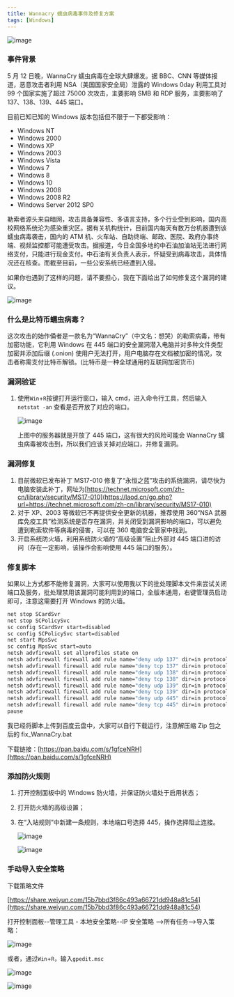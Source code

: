 ```yaml
---
title: Wannacry 蠕虫病毒事件及修复方案
tags: [Windows]
---
```


![image](images/50_62ca5d95.png)

### 事件背景

5 月 12 日晚，WannaCry 蠕虫病毒在全球大肆爆发。据 BBC、CNN 等媒体报道，恶意攻击者利用 NSA（美国国家安全局）泄露的 Windows 0day 利用工具对 99 个国家实施了超过 75000 次攻击，主要影响 SMB 和 RDP 服务，主要影响了 137、138、139、445 端口。

目前已知已知的 Windows 版本包括但不限于一下都受影响：

* Windows NT
* Windows 2000
* Windows XP
* Windows 2003
* Windows Vista
* Windows 7
* Windows 8
* Windows 10
* Windows 2008
* Windows 2008 R2
* Windows Server 2012 SP0

勒索者源头来自暗网，攻击具备兼容性、多语言支持，多个行业受到影响，国内高校网络系统沦为感染重灾区。据有关机构统计，目前国内每天有数万台机器遭到该蠕虫病毒袭击，国内的 ATM 机、火车站、自助终端、邮政、医院、政府办事终端、视频监控都可能遭受攻击。据报道，今日全国多地的中石油加油站无法进行网络支付，只能进行现金支付。中石油有关负责人表示，怀疑受到病毒攻击，具体情况还在核查。而截至目前，一些公安系统已经遭到入侵。

如果你也遇到了这样的问题，请不要担心，我在下面给出了如何修复这个漏洞的建议。

![image](images/50_24425812.jpg)

### 什么是比特币蠕虫病毒？

这次攻击的始作俑者是一款名为“WannaCry”（中文名：想哭）的勒索病毒，带有加密功能，它利用 Windows 在 445 端口的安全漏洞潜入电脑并对多种文件类型加密并添加后缀 (.onion) 使用户无法打开，用户电脑存在文档被加密的情况，攻击者称需支付比特币解锁。(比特币是一种全球通用的互联网加密货币)

### 漏洞验证

1. 使用`Win`+`R`按键打开运行窗口，输入 cmd，进入命令行工具，然后输入`netstat -an` 查看是否开放了对应的端口。

   ![image](images/50_6e482e12.png)

   上图中的服务器就是开放了 445 端口，这有很大的风险可能会 WannaCry 蠕虫病毒被攻击到，所以我们应该关掉对应端口，并修复漏洞。

### 漏洞修复

   1. 目前微软已发布补丁 MS17-010 修复了“永恒之蓝”攻击的系统漏洞，请尽快为电脑安装此补丁，网址为[https://technet.microsoft.com/zh-cn/library/security/MS17-010](https://laod.cn/go.php?url=https://technet.microsoft.com/zh-cn/library/security/MS17-010)
   2. 对于 XP、2003 等微软已不再提供安全更新的机器，推荐使用 360“NSA 武器库免疫工具”检测系统是否存在漏洞，并关闭受到漏洞影响的端口，可以避免遭到勒索软件等病毒的侵害，可以在 360 电脑安全管家中找到。
   3. 开启系统防火墙，利用系统防火墙的“高级设置”阻止外部对 445 端口进的访问（存在一定影响，该操作会影响使用 445 端口的服务）。

### 修复脚本

如果以上方式都不能修复漏洞，大家可以使用我以下的批处理脚本文件来尝试关闭端口及服务，批处理禁用该漏洞可能利用到的端口，全版本通用，右键管理员启动即可，注意这需要打开 Windows 的防火墙。

```bash
net stop SCardSvr
net stop SCPolicySvc
sc config SCardSvr start=disabled
sc config SCPolicySvc start=disabled
net start MpsSvc
sc config MpsSvc start=auto
netsh advfirewall set allprofiles state on
netsh advfirewall firewall add rule name="deny udp 137" dir=in protocol=udp localport=137 action=block
netsh advfirewall firewall add rule name="deny tcp 137" dir=in protocol=tcp localport=137 action=block
netsh advfirewall firewall add rule name="deny udp 138" dir=in protocol=udp localport=138 action=block
netsh advfirewall firewall add rule name="deny tcp 138" dir=in protocol=tcp localport=138 action=block
netsh advfirewall firewall add rule name="deny udp 139" dir=in protocol=udp localport=139 action=block
netsh advfirewall firewall add rule name="deny tcp 139" dir=in protocol=tcp localport=139 action=block
netsh advfirewall firewall add rule name="deny udp 445" dir=in protocol=udp localport=445 action=block
netsh advfirewall firewall add rule name="deny tcp 445" dir=in protocol=tcp localport=445 action=block
pause
```

我已经将脚本上传到百度云盘中，大家可以自行下载运行，注意解压缩 Zip 包之后的 fix_WannaCry.bat

下载链接：[https://pan.baidu.com/s/1gfceNRH](https://pan.baidu.com/s/1gfceNRH)

### 添加防火规则

1. 打开控制面板中的 Windows 防火墙，并保证防火墙处于启用状态；

2. 打开防火墙的高级设置；

3. 在“入站规则”中新建一条规则，本地端口号选择 445，操作选择阻止连接。

   ![image](images/50_749c3a3b.png)

   ![image](images/50_4e037b29.png)

### 手动导入安全策略

下载策略文件

[https://share.weiyun.com/15b7bbd3f86c493a66721dd948a81c54](https://share.weiyun.com/15b7bbd3f86c493a66721dd948a81c54)

打开控制面板--管理工具 - 本地安全策略--IP 安全策略 -->所有任务-->导入策略：

![image](images/50_f8ee5edb.jpg)

或者，通过`Win`+`R`，输入`gpedit.msc`

![image](images/50_10cfacac.jpg)

![image](images/50_f45cdc99.jpg)
